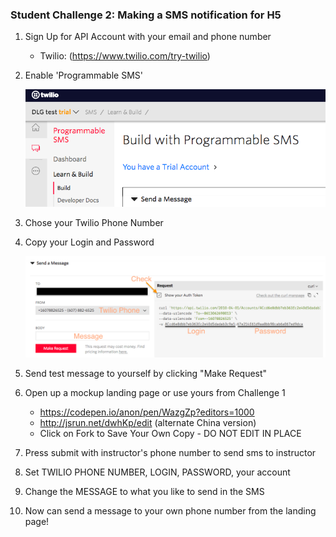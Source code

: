 
### Student Challenge 2: Making a SMS notification for H5  

 1. Sign Up for API Account with your email and phone number

    - Twilio: (https://www.twilio.com/try-twilio)

 2. Enable 'Programmable SMS'

    ![image-20181019235238827](images/image-20181019235238827.png)

 3. Chose your Twilio Phone Number

 4. Copy your Login and Password

    ![image-20181019235342608](images/image-20181019235342608.png)

 5. Send test message to yourself by clicking "Make Request"

 6. Open up a mockup landing page or use yours from Challenge 1
	- https://codepen.io/anon/pen/WazgZp?editors=1000
	- http://jsrun.net/dwhKp/edit (alternate China version)
	- Click on Fork to Save Your Own Copy - DO NOT EDIT IN PLACE

 7. Press submit with instructor's phone number to send sms to instructor 

 8. Set TWILIO PHONE NUMBER, LOGIN, PASSWORD, your account

 9. Change the MESSAGE to what you like to send in the SMS

 10. Now can send a message to your own phone number from the landing page!
